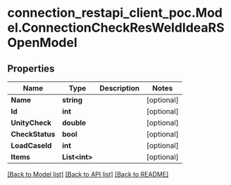 # connection_restapi_client_poc.Model.ConnectionCheckResWeldIdeaRSOpenModel

## Properties

Name | Type | Description | Notes
------------ | ------------- | ------------- | -------------
**Name** | **string** |  | [optional] 
**Id** | **int** |  | [optional] 
**UnityCheck** | **double** |  | [optional] 
**CheckStatus** | **bool** |  | [optional] 
**LoadCaseId** | **int** |  | [optional] 
**Items** | **List&lt;int&gt;** |  | [optional] 

[[Back to Model list]](../README.md#documentation-for-models) [[Back to API list]](../README.md#documentation-for-api-endpoints) [[Back to README]](../README.md)

